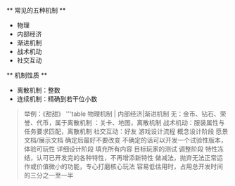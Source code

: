 ** 常见的五种机制 **
- 物理
- 内部经济
- 渐进机制
- 战术机动
- 社交互动

** 机制性质 **
- 离散机制：整数
- 连续机制：精确到若干位小数

> 举例：《甜甜》
'''table 
物理机制 | 内部经济|渐进机制
无：金币、钻石、荣誉、代币，属于离散机制
：关卡、地图，离散机制
战术机动：服装属性与任务要求匹配，离散机制
社交互动：好友
游戏设计流程
概念设计阶段
愿景文档/展示文档
确定后最好不要改变
不确定的话可以开发一个试验性版本，体验可玩性
详细设计阶段
填充所有内容
目标玩家的测试
调整阶段
特性冻结，认可已开发完的各种特性，不再增添新特性
做减法，抛弃无法正常运作或价值微小的功能，专心打磨核心玩法
容易低估用时，占用总开发时间的三分之一至一半